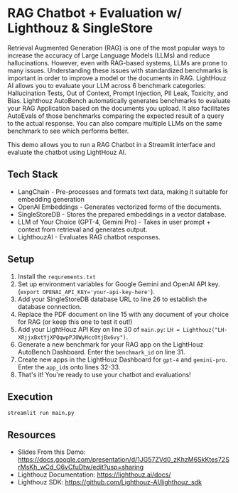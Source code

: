 # RAG Chatbot + Evaluation w/ Lighthouz & SingleStore

Retrieval Augmented Generation (RAG) is one of the most popular ways to increase the accuracy of Large Language Models (LLMs) and reduce hallucinations. However, even with RAG-based systems, LLMs are prone to many issues. Understanding these issues with standardized benchmarks is important in order to improve a model or the documents in RAG. LightHouz AI allows you to evaluate your LLM across 6 benchmark categories: Hallucination Tests, Out of Context, Prompt Injection, PII Leak, Toxicity, and Bias. Lighthouz AutoBench automatically generates benchmarks to evaluate your RAG Application based on the documents you upload. It also facilitates AutoEvals of those benchmarks comparing the expected result of a query to the actual response. You can also compare multiple LLMs on the same benchmark to see which performs better.

This demo allows you to run a RAG Chatbot in a Streamlit interface and evaluate the chatbot using LightHouz AI.

## Tech Stack
- LangChain -  Pre-processes and formats text data, making it suitable for embedding generation
- OpenAI Embeddings - Generates vectorized forms of the documents.
- SingleStoreDB - Stores the prepared embeddings in a vector database.
- LLM of Your Choice (GPT-4, Gemini Pro) - Takes in user prompt + context from retrieval and generates output.
- LighthouzAI - Evaluates RAG chatbot responses.

## Setup
1. Install the `requrements.txt`
2. Set up environment variables for Google Gemini and OpenAI API key. (`export OPENAI_API_KEY='your-api-key-here'`).
3. Add your SingleStoreDB database URL to line 26 to establish the database connection.
4. Replace the PDF document on line 15 with any document of your choice for RAG (or keep this one to test it out!)
5. Add your LightHouz API Key on line 30 of `main.py`: `LH = Lighthouz("LH-XRjjxBxtYjXPQqwpPJ0WyHcc0tjBx6vy")`.
6. Generate a new benchmark for your RAG app on the LightHouz AutoBench Dashboard. Enter the `benchmark_id` on line 31.
7. Create new apps in the LightHouz Dashboard for `gpt-4` and `gemini-pro`. Enter the `app_id`s onto lines 32-33.
8. That's it! You're ready to use your chatbot and evaluations!

## Execution
`streamlit run main.py`

## Resources
- Slides From this Demo: https://docs.google.com/presentation/d/1JG57ZVd0_zKhzM6SkKtes72SrMsKh_wCd_O6vCfuDtw/edit?usp=sharing
- Lighthouz Documentation: https://lighthouz.ai/docs/
- Lighthouz SDK: https://github.com/Lighthouz-AI/lighthouz_sdk
